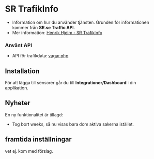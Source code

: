 # SR TrafikInfo
- Information om hur du använder tjänsten. Grunden för informationen kommer från **SR.se Traffic API**.  
- Mer information: [Henrik Hjelm - SR TrafikInfo](https://www.henrikhjelm.se/wordpress/sr-trafikonfo-och-etc/)

### Använt API
- API för trafikdata: [vagar.php](https://www.henrikhjelm.se/api/vagar.php)

## Installation
För att lägga till sensorer går du till **Integrationer/Dashboard** i din applikation.

## Nyheter
En ny funktionalitet är tillagd:  
- Tog bort weeks, så nu visas bara dom aktiva sakerna istället. 

## framtida inställningar 
vet ej. kom med förslag. 
